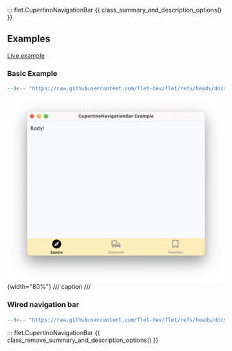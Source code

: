 ::: flet.CupertinoNavigationBar
{{ class_summary_and_description_options() }}

## Examples

[Live example](https://flet-controls-gallery.fly.dev/navigation/cupertinonavigationbar)

### Basic Example

```python
--8<-- "https://raw.githubusercontent.com/flet-dev/flet/refs/heads/docs/sdk/python/examples/controls/cupertino-navigation-bar/basic.py"
```

![basic](https://raw.githubusercontent.com/flet-dev/flet/docs/sdk/python/examples/controls/cupertino-navigation-bar/media/basic.png){width="80%"}
/// caption
///

### Wired navigation bar

```python
--8<-- "https://raw.githubusercontent.com/flet-dev/flet/refs/heads/docs/sdk/python/examples/controls/cupertino-navigation-bar/wired.py"
```

::: flet.CupertinoNavigationBar
{{ class_remove_summary_and_description_options() }}
